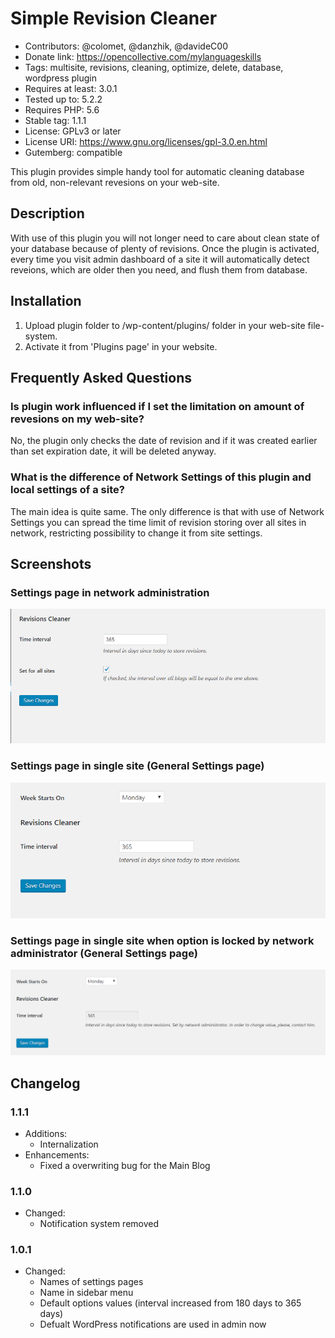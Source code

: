 # Simple Revision Cleaner

* Contributors: @colomet, @danzhik, @davideC00
* Donate link: https://opencollective.com/mylanguageskills
* Tags: multisite, revisions, cleaning, optimize, delete, database, wordpress plugin
* Requires at least: 3.0.1
* Tested up to: 5.2.2
* Requires PHP: 5.6
* Stable tag: 1.1.1
* License: GPLv3 or later
* License URI: https://www.gnu.org/licenses/gpl-3.0.en.html
* Gutemberg: compatible

This plugin provides simple handy tool for automatic cleaning database from old, non-relevant revesions on your web-site.

## Description

With use of this plugin you will not longer need to care about clean state of your database because of plenty of revisions. Once the plugin is activated, every time you visit admin dashboard of a site it will automatically detect reveions, which are older then you need, and flush them from database.

## Installation

1. Upload plugin folder to /wp-content/plugins/ folder in your web-site file-system.
1. Activate it from 'Plugins page' in your website.

## Frequently Asked Questions

### Is plugin work influenced if I set the limitation on amount of revesions on my web-site?

No, the plugin only checks the date of revision and if it was created earlier than set expiration date, it will be deleted anyway.

### What is the difference of Network Settings of this plugin and local settings of a site?

The main idea is quite same. The only difference is that with use of Network Settings you can spread the time limit of revision storing over all sites in network, restricting possibility to change it from site settings.

## Screenshots

### Settings page in network administration
![Settings Page Network](/wp-assets/screenshot-1.png)

### Settings page in single site (General Settings page)
![Settings Page](/wp-assets/screenshot-2.png)

### Settings page in single site when option is locked by network administrator (General Settings page)
![Settings Page](/wp-assets/screenshot-3.png)


## Changelog

### 1.1.1
* Additions:
  * Internalization
* Enhancements:
  * Fixed a overwriting bug for the Main Blog

### 1.1.0
* Changed:
  * Notification system removed


### 1.0.1  

* Changed:
  * Names of settings pages
  * Name in sidebar menu
  * Default options values (interval increased from 180 days to 365 days)
  * Defualt WordPress notifications are used in admin now
